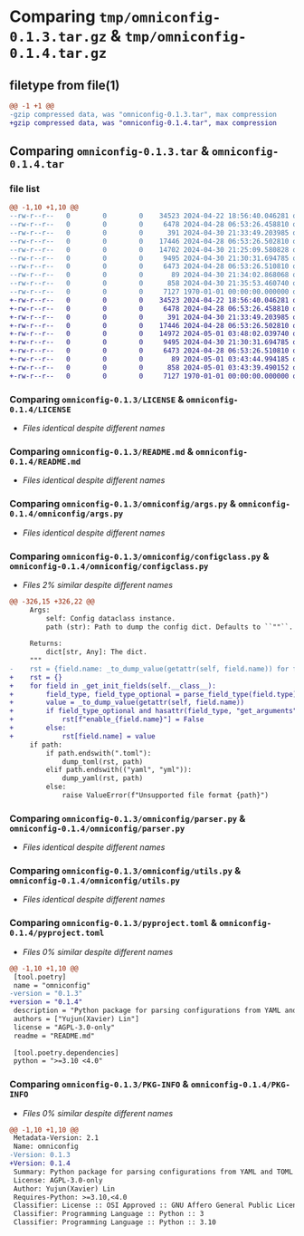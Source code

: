 # Comparing `tmp/omniconfig-0.1.3.tar.gz` & `tmp/omniconfig-0.1.4.tar.gz`

## filetype from file(1)

```diff
@@ -1 +1 @@
-gzip compressed data, was "omniconfig-0.1.3.tar", max compression
+gzip compressed data, was "omniconfig-0.1.4.tar", max compression
```

## Comparing `omniconfig-0.1.3.tar` & `omniconfig-0.1.4.tar`

### file list

```diff
@@ -1,10 +1,10 @@
--rw-r--r--   0        0        0    34523 2024-04-22 18:56:40.046281 omniconfig-0.1.3/LICENSE
--rw-r--r--   0        0        0     6478 2024-04-28 06:53:26.458810 omniconfig-0.1.3/README.md
--rw-r--r--   0        0        0      391 2024-04-30 21:33:49.203985 omniconfig-0.1.3/omniconfig/__init__.py
--rw-r--r--   0        0        0    17446 2024-04-28 06:53:26.502810 omniconfig-0.1.3/omniconfig/args.py
--rw-r--r--   0        0        0    14702 2024-04-30 21:25:09.580828 omniconfig-0.1.3/omniconfig/configclass.py
--rw-r--r--   0        0        0     9495 2024-04-30 21:30:31.694785 omniconfig-0.1.3/omniconfig/parser.py
--rw-r--r--   0        0        0     6473 2024-04-28 06:53:26.510810 omniconfig-0.1.3/omniconfig/utils.py
--rw-r--r--   0        0        0       89 2024-04-30 21:34:02.868068 omniconfig-0.1.3/omniconfig/version.py
--rw-r--r--   0        0        0      858 2024-04-30 21:35:53.460740 omniconfig-0.1.3/pyproject.toml
--rw-r--r--   0        0        0     7127 1970-01-01 00:00:00.000000 omniconfig-0.1.3/PKG-INFO
+-rw-r--r--   0        0        0    34523 2024-04-22 18:56:40.046281 omniconfig-0.1.4/LICENSE
+-rw-r--r--   0        0        0     6478 2024-04-28 06:53:26.458810 omniconfig-0.1.4/README.md
+-rw-r--r--   0        0        0      391 2024-04-30 21:33:49.203985 omniconfig-0.1.4/omniconfig/__init__.py
+-rw-r--r--   0        0        0    17446 2024-04-28 06:53:26.502810 omniconfig-0.1.4/omniconfig/args.py
+-rw-r--r--   0        0        0    14972 2024-05-01 03:48:02.039740 omniconfig-0.1.4/omniconfig/configclass.py
+-rw-r--r--   0        0        0     9495 2024-04-30 21:30:31.694785 omniconfig-0.1.4/omniconfig/parser.py
+-rw-r--r--   0        0        0     6473 2024-04-28 06:53:26.510810 omniconfig-0.1.4/omniconfig/utils.py
+-rw-r--r--   0        0        0       89 2024-05-01 03:43:44.994185 omniconfig-0.1.4/omniconfig/version.py
+-rw-r--r--   0        0        0      858 2024-05-01 03:43:39.490152 omniconfig-0.1.4/pyproject.toml
+-rw-r--r--   0        0        0     7127 1970-01-01 00:00:00.000000 omniconfig-0.1.4/PKG-INFO
```

### Comparing `omniconfig-0.1.3/LICENSE` & `omniconfig-0.1.4/LICENSE`

 * *Files identical despite different names*

### Comparing `omniconfig-0.1.3/README.md` & `omniconfig-0.1.4/README.md`

 * *Files identical despite different names*

### Comparing `omniconfig-0.1.3/omniconfig/args.py` & `omniconfig-0.1.4/omniconfig/args.py`

 * *Files identical despite different names*

### Comparing `omniconfig-0.1.3/omniconfig/configclass.py` & `omniconfig-0.1.4/omniconfig/configclass.py`

 * *Files 2% similar despite different names*

```diff
@@ -326,15 +326,22 @@
     Args:
         self: Config dataclass instance.
         path (str): Path to dump the config dict. Defaults to ``""``.
 
     Returns:
         dict[str, Any]: The dict.
     """
-    rst = {field.name: _to_dump_value(getattr(self, field.name)) for field in _get_init_fields(self.__class__)}
+    rst = {}
+    for field in _get_init_fields(self.__class__):
+        field_type, field_type_optional = parse_field_type(field.type)
+        value = _to_dump_value(getattr(self, field.name))
+        if field_type_optional and hasattr(field_type, "get_arguments") and value is None:
+            rst[f"enable_{field.name}"] = False
+        else:
+            rst[field.name] = value
     if path:
         if path.endswith(".toml"):
             dump_toml(rst, path)
         elif path.endswith(("yaml", "yml")):
             dump_yaml(rst, path)
         else:
             raise ValueError(f"Unsupported file format {path}")
```

### Comparing `omniconfig-0.1.3/omniconfig/parser.py` & `omniconfig-0.1.4/omniconfig/parser.py`

 * *Files identical despite different names*

### Comparing `omniconfig-0.1.3/omniconfig/utils.py` & `omniconfig-0.1.4/omniconfig/utils.py`

 * *Files identical despite different names*

### Comparing `omniconfig-0.1.3/pyproject.toml` & `omniconfig-0.1.4/pyproject.toml`

 * *Files 0% similar despite different names*

```diff
@@ -1,10 +1,10 @@
 [tool.poetry]
 name = "omniconfig"
-version = "0.1.3"
+version = "0.1.4"
 description = "Python package for parsing configurations from YAML and TOML and command-line interface."
 authors = ["Yujun(Xavier) Lin"]
 license = "AGPL-3.0-only"
 readme = "README.md"
 
 [tool.poetry.dependencies]
 python = ">=3.10 <4.0"
```

### Comparing `omniconfig-0.1.3/PKG-INFO` & `omniconfig-0.1.4/PKG-INFO`

 * *Files 0% similar despite different names*

```diff
@@ -1,10 +1,10 @@
 Metadata-Version: 2.1
 Name: omniconfig
-Version: 0.1.3
+Version: 0.1.4
 Summary: Python package for parsing configurations from YAML and TOML and command-line interface.
 License: AGPL-3.0-only
 Author: Yujun(Xavier) Lin
 Requires-Python: >=3.10,<4.0
 Classifier: License :: OSI Approved :: GNU Affero General Public License v3
 Classifier: Programming Language :: Python :: 3
 Classifier: Programming Language :: Python :: 3.10
```

